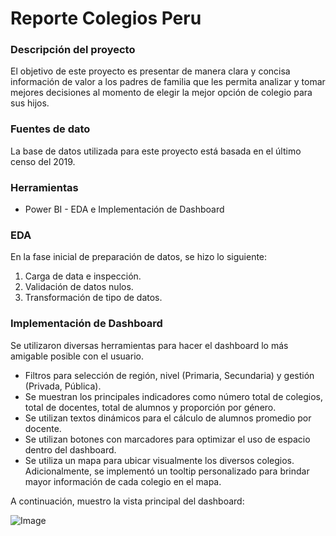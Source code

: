 # Reporte Colegios Peru

### Descripción del proyecto

El objetivo de este proyecto es presentar de manera clara y concisa información de valor a los padres de familia que les permita analizar y tomar mejores decisiones al momento de elegir la mejor opción de colegio para sus hijos.

### Fuentes de dato

La base de datos utilizada para este proyecto está basada en el último censo del 2019.

### Herramientas

- Power BI - EDA e Implementación de Dashboard

### EDA

En la fase inicial de preparación de datos, se hizo lo siguiente:
1. Carga de data e inspección.
2. Validación de datos nulos.
3. Transformación de tipo de datos.

### Implementación de Dashboard

Se utilizaron diversas herramientas para hacer el dashboard lo más amigable posible con el usuario.

- Filtros para selección de región, nivel (Primaria, Secundaria) y gestión (Privada, Pública).
- Se muestran los principales indicadores como número total de colegios, total de docentes, total de alumnos y proporción por género.
- Se utilizan textos dinámicos para el cálculo de alumnos promedio por docente.
- Se utilizan botones con marcadores para optimizar el uso de espacio dentro del dashboard.
- Se utiliza un mapa para ubicar visualmente los diversos colegios. Adicionalmente, se implementó un tooltip personalizado para brindar mayor información de cada colegio en el mapa.

A continuación, muestro la vista principal del dashboard:

![Image](https://github.com/user-attachments/assets/58f637c9-fda3-465f-ae2b-64a5bd02c9fa)
